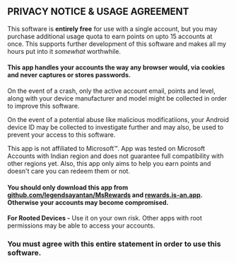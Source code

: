 ## PRIVACY NOTICE & USAGE AGREEMENT
This software is **entirely free** for use with a single account, but you may purchase additional usage quota to earn points on upto 15 accounts at once. This supports further development of this software and makes all my hours put into it _somewhat_ worthwhile.
#### This app handles your accounts the way any browser would, via cookies and never captures or stores passwords.
On the event of a crash, only the active account email, points and level, along with your device manufacturer and model might be collected in order to improve this software.

On the event of a potential abuse like malicious modificatiions, your Android device ID may be collected to investigate further and may also, be used to prevent your access to this software.

This app is not affiliated to Microsoft™. App was tested on Microsoft Accounts with Indian region and does not guarantee full compatibility with other regions yet. Also, this app only aims to help you earn points and doesn't care you can redeem them or not.
 #### You should only download this app from [github.com/legendsayantan/MsRewards](https://github.com/legendsayantan/msrewards/releases/latest) and [rewards.is-an.app](https://rewards.is-an.app). Otherwise your accounts may become compromised.
**For Rooted Devices -**
Use it on your own risk. Other apps with root permissions may be able to access your accounts.

### You must agree with this entire statement in order to use this software.

